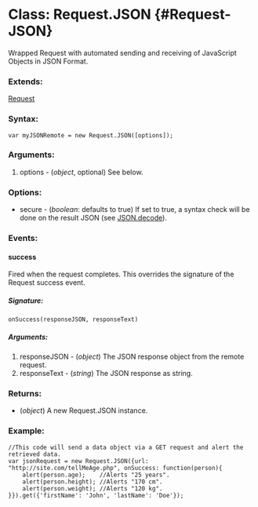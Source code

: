 Class: Request.JSON {#Request-JSON}
=================================

Wrapped Request with automated sending and receiving of JavaScript Objects in JSON Format.

### Extends:

[Request](/Request/Request)

### Syntax:

	var myJSONRemote = new Request.JSON([options]);

### Arguments:

1. options - (*object*, optional) See below.

### Options:

* secure  - (*boolean*: defaults to true) If set to true, a syntax check will be done on the result JSON (see [JSON.decode](/Utilities/JSON#JSON:decode)).

### Events:

#### success

Fired when the request completes. This overrides the signature of the Request success event.

##### Signature:

	onSuccess(responseJSON, responseText)

##### Arguments:

1. responseJSON - (*object*) The JSON response object from the remote request.
2. responseText - (*string*) The JSON response as string.

### Returns:

* (*object*) A new Request.JSON instance.

### Example:

	//This code will send a data object via a GET request and alert the retrieved data.
	var jsonRequest = new Request.JSON({url: "http://site.com/tellMeAge.php", onSuccess: function(person){
		alert(person.age);    //Alerts "25 years".
		alert(person.height); //Alerts "170 cm".
		alert(person.weight); //Alerts "120 kg".
	}}).get({'firstName': 'John', 'lastName': 'Doe'});
